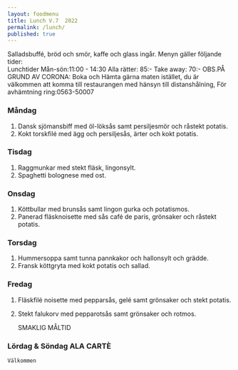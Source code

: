 ```yaml
---
layout: foodmenu
title: Lunch V.7  2022
permalink: /lunch/
published: true
---
```

Salladsbuffé, bröd och smör, kaffe och glass ingår.
Menyn gäller följande tider:  
Lunchtider  Mån-sön:11:00 - 14:30
Alla rätter: 85:- Take away: 70:-
OBS.PÅ GRUND AV CORONA: Boka och Hämta gärna maten istället, du är välkommen att komma till restaurangen med hänsyn till distanshålning, För avhämtning ring:0563-50007
                                

### Måndag
1. Dansk sjömansbiff med öl-löksås samt persiljesmör och råstekt potatis.
2. Kokt torskfilé med ägg och persiljesås, ärter och kokt potatis.

### Tisdag
1. Raggmunkar med stekt fläsk, lingonsylt.
2. Spaghetti bolognese med ost.

### Onsdag
1. Köttbullar med brunsås samt lingon gurka och potatismos.
2. Panerad fläsknoisette med sås café de paris, grönsaker och råstekt potatis.

### Torsdag
1. Hummersoppa samt tunna pannkakor och hallonsylt och grädde. 
2. Fransk köttgryta med kokt potatis och sallad.

### Fredag  
1. Fläskfilé noisette med pepparsås, gelé samt grönsaker och stekt potatis.
2. Stekt falukorv med pepparotsås samt grönsaker och rotmos.
   

    SMAKLIG MÅLTID
### Lördag & Söndag ALA CARTÈ

    Välkommen
    
       
    

   
    
   
     
